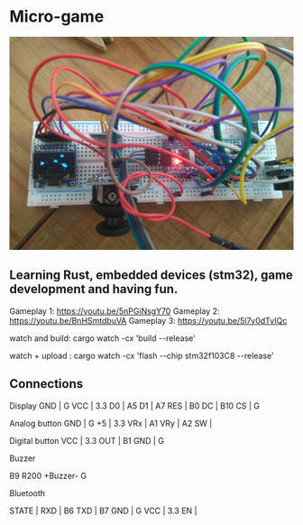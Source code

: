 # Micro-game

![alt tag](img.jpg)

## Learning Rust, embedded devices (stm32), game development and having fun.

Gameplay 1: https://youtu.be/5nPGiNsgY70
Gameplay 2: https://youtu.be/BnHSmtdbuVA
Gameplay 3: https://youtu.be/5l7y0dTvIQc


watch and build:
cargo watch -cx 'build --release'

watch + upload :
cargo watch -cx 'flash --chip stm32f103C8 --release'


## Connections


Display
GND | G
VCC | 3.3
D0  | A5
D1  | A7
RES | B0
DC  | B10
CS  | G

Analog button
GND | G
+5  | 3.3
VRx | A1
VRy | A2
SW  | 

Digital button
VCC | 3.3
OUT | B1
GND | G

Buzzer

B9 R200 +Buzzer- G

Bluetooth

STATE | 
RXD   | B6
TXD   | B7
GND   | G
VCC   | 3.3
EN    | 